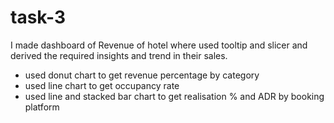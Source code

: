 # task-3
I made dashboard of Revenue of hotel where used tooltip and slicer and derived the required insights and trend in their sales. 
- used donut chart to get revenue percentage by category
- used line chart to get occupancy rate
- used line and stacked bar chart to get realisation % and ADR by booking platform 

